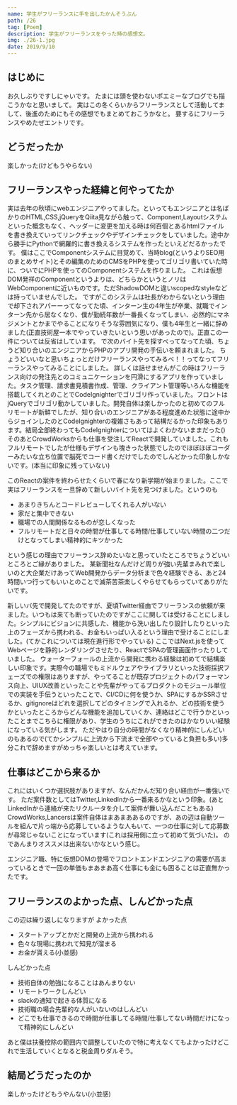 ```yaml
---
name: 学生がフリーランスに手を出したかんそうぶん
path: /26
tag: [Poem]
description: 学生がフリーランスをやった時の感想文。
img: ./26-1.jpg
date: 2019/9/10
---
```


## はじめに

お久しぶりですしにゃいです。
たまには頭を使わないポエミーなブログでも描こうかなと思いまして。
実はこの冬くらいからフリーランスとして活動してまして、後進のためにもその感想でもまとめておこうかなと。
要するにフリーランスやめたぜエントリです。

## どうだったか

楽しかった(けどもうやらない)

## フリーランスやった経緯と何やってたか

実は去年の秋頃にwebエンジニアやってました。といってもエンジニアとは名ばかりのHTML,CSS,jQueryをQiita見ながら触って、Component,Layoutシステムといった概念もなく、ヘッダーに変更を加える時は何百個とあるhtmlファイルを書き換えていってリンクチェックやデザインチェックをしていました。途中から勝手にPythonで網羅的に書き換えるシステムを作ったといえどだるかったです。
僕はここでComponentシステムに目覚めて、当時blog(というよりSEO用のまとめサイト)とその編集のためのCMSをPHPを使ってゴリゴリ書いていた時に、ついでにPHPを使ってのComponentシステムを作りました。
これは仮想DOM発祥のComponentというよりは、どちらかというとノリはWebComponentに近いものです。ただShadowDOMと違いscopedなstyleなどは持っていませんでした。
ですがこのシステムは社長がわからないという理由で却下されアパーーってなってた頃、インターン生の4年生が卒業、就職でインターン先から居なくなり、僕が勤続年数が一番長くなってしまい、必然的にマネジメントとかまでやることになりそうな雰囲気になり、僕も4年生と一緒に辞めました(正直技術屋一本でやっていきたいという思いがあったので)。正直この一件については反省はしています。
で次のバイト先を探すべってなってた頃、ちょうど知り合いのエンジニアからPHPのアプリ開発の手伝いを頼まれました。
ちょうどいいなと思いちょっとだけフリーランスやってみるべ！！ってなってフリーランスやってみることにしました。
詳しくは話せませんがこの時はフリーランス向けの発注先とのコミュニケーションを円滑にするアプリを作っていました。タスク管理、請求書見積書作成、管理、クライアント管理等いろんな機能を搭載してくれとのことでCodeIgnighterでゴリゴリ作っていました。フロントはjQueryでゴリゴリ動かしていました。開発自体は楽しかったのと初めてのフルリモートが新鮮でしたが、知り合いのエンジニアがある程度進めた状態に途中からジョインしたのとCodeIgnighterの複雑さもあって結構だるかった印象もあります。結局全部終わってもCodeIgnighterについてはよくわかないままだった()
そのあとCrowdWorksからも仕事を受注してReactで開発していました。これもフルリモートでしたが仕様もデザインも塊きった状態でしたのでほぼほぼコーダーみたいな立ち位置で脳死でコード書くだけでしたのでしんどかった印象しかないです。(本当に印象に残っていない)

このReactの案件を終わらせたくらいで春になり新学期が始まりました。ここで実はフリーランスを一旦辞めて新しいバイト先を見つけました。というのも

* あまりきちんとコードレビューしてくれる人がいない
* 家だと集中できない
* 職場での人間関係なるものが恋しくなった
* フルリモートだと日々の時間が仕事してる時間/仕事していない時間の二つだけとなってしまい精神的にキツかった

という感じの理由でフリーランス辞めたいなと思っていたところでちょうどいいところとご縁がありました。
某新聞社なんだけど周りが強い先輩まみれで楽しいのと大企業だけあってWeb開発からデータ分析まで色々経験できる、あと24時間いつ行ってもいいとのことで滅茶苦茶楽しくやらせてもらっていてありがたいです。

新しいバ先で開発してたのですが、夏頃Twitter経由でフリーランスの依頼が来ました。いつもは来ても断っていたのですがここに関しては受けることにしました。シンプルにビジョンに共感した、機能から洗い出したり設計したりといった上のフェーズから携われる、お金もいっぱい入るという理由で受けることにしました。(てかこれについては現在進行形でやっている)
ここではNext.jsを使ってWebページを静的レンダリングさせたり、ReactでSPAの管理画面作ったりしていました。
ウォーターフォールの上流から開発に携わる経験は初めてで結構楽しい印象です。実際今の職場でもミドルウェアやライブラリといった技術採択フェーズでの権限はありますが、やってることが既存プロジェクトのパフォーマンス向上、UIUX改善といったことや先輩がやってるプロダクトのモジュール単位での実装を手伝うといったことで、CI/CDに何を使うか、SPAにするかSSRさせるか、gitignoreはどれを選択してどのタイミングで入れるか、どの技術を使うかといったところからどんな機能を追加していくか、連絡はどこで行うかといったことまでこちらに権限があり、学生のうちにこれができたのはかなりいい経験になっている気がします。
ただやはり自分の時間がなくなり精神的にしんどいのもあるので(てかシンプルに上流から下流まで全部やっていると負担も多い)多分これで辞めますがめっちゃ楽しいとは考えています。

## 仕事はどこから来るか

これにはいくつか選択肢がありますが、なんだかんだ知り合い経由が一番強いです。
ただ案件数としてはTwitter,LinkedInから一番来るかなという印象。(あとLinkedInから連絡が来たリクルータを介して案件が舞い込んだこともある)
CrowdWorks,Lancersは案件自体はまあまああるのですが、あの辺は自動ツールを組んで片っ端から応募しているような人もいて、一つの仕事に対して応募数が尋常じゃないことになっています(これは採用側に立って初めて気づいた)。
のであんまりオススメは出来ないかなという感じ。

エンジニア職、特に仮想DOMの登場でフロントエンドエンジニアの需要が高まっているときで一回の単価もまあまあ高く仕事にも金にも困ることは正直無かったです。

## フリーランスのよかった点、しんどかった点

この辺は繰り返しになりますが
よかった点

* スタートアップとかだと開発の上流から携われる
* 色々な現場に携われて知見が溜まる
* お金が貰える(小並感)

しんどかった点

* 技術自体の勉強になることはあんまりない
* リモートワークしんどい
* slackの通知で起きる体質になる
* 技術職の場合先輩的な人がいないのはしんどい
* どこでも仕事できるので時間が仕事してる時間/仕事してない時間だけになって精神的にしんどい

あと僕は扶養控除の範囲内で調整していたので特に考えなくてもよかったけどこれで生活していくとなると税金周りダルそう。

## 結局どうだったのか

楽しかったけどもうやんない(小並感)
